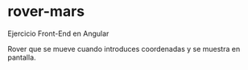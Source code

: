 # rover-mars

Ejercicio Front-End en Angular

Rover que se mueve cuando introduces coordenadas y se muestra en pantalla.
